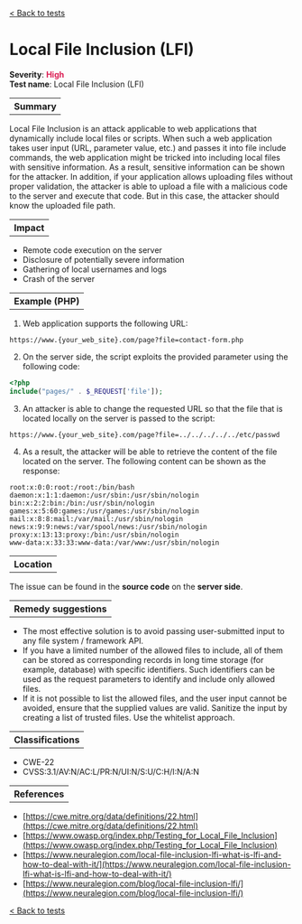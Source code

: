 <a class="not-decorated-link" href="#/guide/vulnerabilities/overview.md">< Back to tests</a>

# Local File Inclusion (LFI)

<b>Severity</b>: <b><font color="#DB1E54">High</font></b><br>
<b>Test name</b>: Local File Inclusion (LFI)

<table id="simple-table">
    <tr>
        <th><strong>Summary</strong></th>
    </tr>
</table>

Local File Inclusion is an attack applicable to web applications that dynamically include local files or scripts. When such a web application takes user input (URL, parameter value, etc.) and passes it into file include commands, the web application might be tricked into including local files with sensitive information. As a result, sensitive information can be shown for the attacker. In addition, if your application allows uploading files without proper validation, the attacker is able to upload a file with a malicious code to the server and execute that code. But in this case, the attacker should know the uploaded file path.

<table id="simple-table">
    <tr>
        <th><strong>Impact</strong></th>
    </tr>
</table>

* Remote code execution on the server
* Disclosure of potentially severe information
* Gathering of local usernames and logs
* Crash of the server

<table id="simple-table">
    <tr>
        <th><strong>Example (PHP)</strong></th>
    </tr>
</table>

1. Web application supports the following URL:
```
https://www.{your_web_site}.com/page?file=contact-form.php
```
2. On the server side, the script exploits the provided parameter using the following code:
```php
<?php
include("pages/" . $_REQUEST['file']);
```
3. An attacker is able to change the requested URL so that the file that is located locally on the server is passed to the script:
```
https://www.{your_web_site}.com/page?file=../../../../../etc/passwd
```
4. As a result, the attacker will be able to retrieve the content of the file located on the server. The following content can be shown as the response:
```
root:x:0:0:root:/root:/bin/bash
daemon:x:1:1:daemon:/usr/sbin:/usr/sbin/nologin
bin:x:2:2:bin:/bin:/usr/sbin/nologin
games:x:5:60:games:/usr/games:/usr/sbin/nologin
mail:x:8:8:mail:/var/mail:/usr/sbin/nologin
news:x:9:9:news:/var/spool/news:/usr/sbin/nologin
proxy:x:13:13:proxy:/bin:/usr/sbin/nologin
www-data:x:33:33:www-data:/var/www:/usr/sbin/nologin
```

<table id="simple-table">
    <tr>
        <th><strong>Location</strong></th>
    </tr>
</table>

The issue can be found in the **source code** on the **server side**.

<table id="simple-table">
    <tr>
        <th><strong>Remedy suggestions</strong></th>
    </tr>
</table>

* The most effective solution is to avoid passing user-submitted input to any file system / framework API. 
* If you have a limited number of the allowed files to include, all of them can be stored as corresponding records in long time storage (for example, database) with specific identifiers. Such identifiers can be used as the request parameters to identify and include only allowed files.
* If it is not possible to list the allowed files, and the user input cannot  be avoided, ensure that the supplied values are valid. Sanitize the input by creating a list of trusted files. Use the whitelist approach.




<table id="simple-table">
    <tr>
        <th><strong>Classifications</strong></th>
    </tr>
</table>

* CWE-22
* CVSS:3.1/AV:N/AC:L/PR:N/UI:N/S:U/C:H/I:N/A:N

<table id="simple-table">
    <tr>
        <th><strong>References</strong></th>
    </tr>
</table>

* [https://cwe.mitre.org/data/definitions/22.html](https://cwe.mitre.org/data/definitions/22.html)
* [https://www.owasp.org/index.php/Testing_for_Local_File_Inclusion](https://www.owasp.org/index.php/Testing_for_Local_File_Inclusion)
* [https://www.neuralegion.com/local-file-inclusion-lfi-what-is-lfi-and-how-to-deal-with-it/](https://www.neuralegion.com/local-file-inclusion-lfi-what-is-lfi-and-how-to-deal-with-it/)
* [https://www.neuralegion.com/blog/local-file-inclusion-lfi/](https://www.neuralegion.com/blog/local-file-inclusion-lfi/)


<a class="not-decorated-link" href="#/guide/vulnerabilities/overview.md">< Back to tests</a>